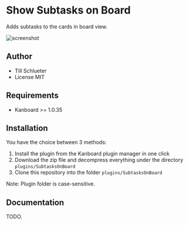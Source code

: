 Show Subtasks on Board
==============================

Adds subtasks to the cards in board view.

![screenshot](https://i.imgur.com/hfxdH7P.png)

Author
------

- Till Schlueter
- License MIT

Requirements
------------

- Kanboard >= 1.0.35

Installation
------------

You have the choice between 3 methods:

1. Install the plugin from the Kanboard plugin manager in one click
2. Download the zip file and decompress everything under the directory `plugins/SubtasksOnBoard`
3. Clone this repository into the folder `plugins/SubtasksOnBoard`

Note: Plugin folder is case-sensitive.

Documentation
-------------

TODO.
